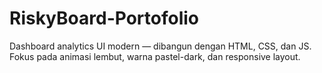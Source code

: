# RiskyBoard-Portofolio
Dashboard analytics UI modern — dibangun dengan HTML, CSS, dan JS. Fokus pada animasi lembut, warna pastel-dark, dan responsive layout.
